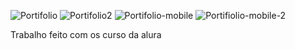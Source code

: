 
![Portifolio](https://github.com/GM0R3NO/portifo/assets/138832669/f62c1586-b79a-4038-ab46-7f6dbe3e1729)
![Portifolio2](https://github.com/GM0R3NO/portifo/assets/138832669/636f9769-01f5-452f-ab62-a773b32a50fd)
![Portifolio-mobile](https://github.com/GM0R3NO/portifo/assets/138832669/881ad9bd-f1ea-476f-aaf9-4b95982923e7)
![Portifiolio-mobile-2](https://github.com/GM0R3NO/portifo/assets/138832669/0ce33f8b-8b98-4a65-90d4-4f9a07581987)



Trabalho feito com os curso da alura
